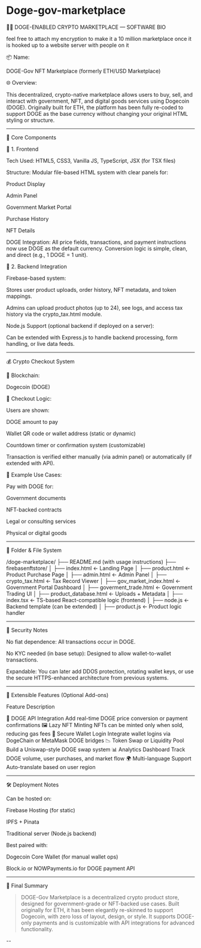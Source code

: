 # Doge-gov-marketplace

🐕‍🦺 DOGE-ENABLED CRYPTO MARKETPLACE — SOFTWARE BIO

feel free to attach my encryption to make it a 10 million marketplace once it is hooked up to a website server with people on it 

📦 Name:

DOGE-Gov NFT Marketplace (formerly ETH/USD Marketplace)

🌐 Overview:

This decentralized, crypto-native marketplace allows users to buy, sell, and interact with government, NFT, and digital goods services using Dogecoin (DOGE). Originally built for ETH, the platform has been fully re-coded to support DOGE as the base currency without changing your original HTML styling or structure.


---

🧱 Core Components

🔹 1. Frontend

Tech Used: HTML5, CSS3, Vanilla JS, TypeScript, JSX (for TSX files)

Structure: Modular file-based HTML system with clear panels for:

Product Display

Admin Panel

Government Market Portal

Purchase History

NFT Details


DOGE Integration:
All price fields, transactions, and payment instructions now use DOGE as the default currency. Conversion logic is simple, clean, and direct (e.g., 1 DOGE = 1 unit).


🔹 2. Backend Integration

Firebase-based system:

Stores user product uploads, order history, NFT metadata, and token mappings.

Admins can upload product photos (up to 24), see logs, and access tax history via the crypto_tax.html module.


Node.js Support (optional backend if deployed on a server):

Can be extended with Express.js to handle backend processing, form handling, or live data feeds.




---

💰 Crypto Checkout System

🔗 Blockchain:

Dogecoin (DOGE)

🏦 Checkout Logic:

Users are shown:

DOGE amount to pay

Wallet QR code or wallet address (static or dynamic)

Countdown timer or confirmation system (customizable)


Transaction is verified either manually (via admin panel) or automatically (if extended with API).


🧾 Example Use Cases:

Pay with DOGE for:

Government documents

NFT-backed contracts

Legal or consulting services

Physical or digital goods




---

📂 Folder & File System

/doge-marketplace/
├── README.md (with usage instructions)
├── firebasenftstore/
│   ├── index.html               ← Landing Page
│   ├── product.html             ← Product Purchase Page
│   ├── admin.html               ← Admin Panel
│   ├── crypto_tax.html          ← Tax Record Viewer
│   ├── gov_market_index.html    ← Government Portal Dashboard
│   ├── goverment_trade.html     ← Government Trading UI
│   ├── product_database.html    ← Uploads + Metadata
│   ├── index.tsx                ← TS-based React-compatible logic (frontend)
│   ├── node.js                  ← Backend template (can be extended)
│   ├── product.js               ← Product logic handler


---

🔐 Security Notes

No fiat dependence: All transactions occur in DOGE.

No KYC needed (in base setup): Designed to allow wallet-to-wallet transactions.

Expandable: You can later add DDOS protection, rotating wallet keys, or use the secure HTTPS-enhanced architecture from previous systems.



---

🔄 Extensible Features (Optional Add-ons)

Feature	Description

🔄 DOGE API Integration	Add real-time DOGE price conversion or payment confirmations
🖼 Lazy NFT Minting	NFTs can be minted only when sold, reducing gas fees
🔐 Secure Wallet Login	Integrate wallet logins via DogeChain or MetaMask DOGE bridges
📉 Token Swap or Liquidity Pool	Build a Uniswap-style DOGE swap system
📊 Analytics Dashboard	Track DOGE volume, user purchases, and market flow
🌍 Multi-language Support	Auto-translate based on user region



---

🛠 Deployment Notes

Can be hosted on:

Firebase Hosting (for static)

IPFS + Pinata

Traditional server (Node.js backend)


Best paired with:

Dogecoin Core Wallet (for manual wallet ops)

Block.io or NOWPayments.io for DOGE payment API




---

🚀 Final Summary

> DOGE-Gov Marketplace is a decentralized crypto product store, designed for government-grade or NFT-backed use cases. Built originally for ETH, it has been elegantly re-skinned to support Dogecoin, with zero loss of layout, design, or style. It supports DOGE-only payments and is customizable with API integrations for advanced functionality.




--
